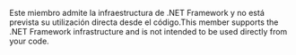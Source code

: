 <span data-ttu-id="344cf-101">Este miembro admite la infraestructura de .NET Framework y no está prevista su utilización directa desde el código.</span><span class="sxs-lookup"><span data-stu-id="344cf-101">This member supports the .NET Framework infrastructure and is not intended to be used directly from your code.</span></span>